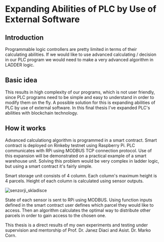# Expanding Abilities of PLC by Use of External Software

## Introduction
Programmable logic controllers are pretty limited in terms of their calculating abilities. If we would like to use advanced calculating / decision in our PLC program 
we would need to make a very advanced algorithm in LADDER logic.

## Basic idea
This results in high complexity of our programs, which is not user friendly, since PLC programs need to be simple and easy to understand in order to modify them on the fly. A possible solution for this is expanding abilities of PLC by use of external software. In this final thesis I've expanded PLC's abilities with blockchain technology. 

## How it works
Advanced calculationg algorithm is programmed in a smart contract. Smart contract is deployed on Rinkeby testnet using Raspberry Pi. PLC communicates with RPi using MODBUS TCP connection protocol. Use of this expansion will be demonstrated on a practical example of a smart warehouse unit. Solving this problem would be very complex in ladder logic, but using a smart contract it's fairly simple. 

Smart storage unit consists of 4 column. Each column's maximum height is 4 parcels. Height of each column is calculated using sensor outputs.

  ![senzorji_skladisce](https://user-images.githubusercontent.com/109219325/179218252-c12727f7-a58d-46c1-b53d-b9a0bba022cb.png)

State of each sensor is sent to RPi using MODBUS. Using function inputs defined in the smart contract user defines which parcel they would like to access. Then an algorithm calculates the optimal way to distribute other parcels in order to gain access to the chosen one.

This thesis is a direct results of my own experiments and testing under supervision and mentorship of Prof. Dr. Janez Diaci and Asist. Dr. Marko Corn.

